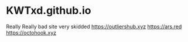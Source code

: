 # KWTxd.github.io
Really Really bad site
very skidded
https://outliershub.xyz
https://ars.red
https://octohook.xyz
